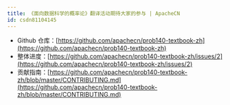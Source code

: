 ```yaml
---
title: 《面向数据科学的概率论》翻译活动期待大家的参与 | ApacheCN
id: csdn81104145
---
```


*   Github 仓库：[https://github.com/apachecn/prob140-textbook-zh](https://github.com/apachecn/prob140-textbook-zh)
*   整体进度：[https://github.com/apachecn/prob140-textbook-zh/issues/2](https://github.com/apachecn/prob140-textbook-zh/issues/2)
*   贡献指南：[https://github.com/apachecn/prob140-textbook-zh/blob/master/CONTRIBUTING.md](https://github.com/apachecn/prob140-textbook-zh/blob/master/CONTRIBUTING.md)